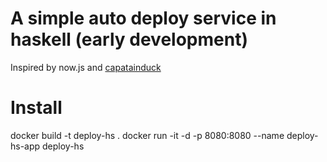 # A simple auto deploy service in haskell (early development)

Inspired by now.js and [capatainduck](https://github.com/githubsaturn/captainduckduck/issues)

# Install

docker build -t deploy-hs .
docker run -it -d -p 8080:8080 --name deploy-hs-app deploy-hs